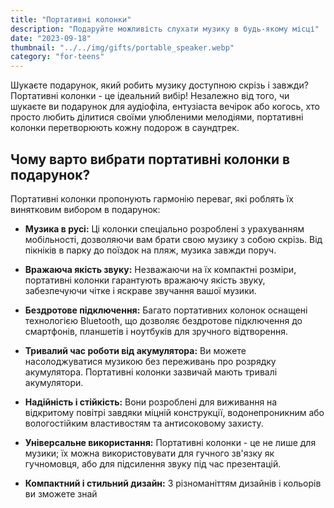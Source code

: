 ```yaml
---
title: "Портативні колонки"
description: "Подаруйте можливість слухати музику в будь-якому місці"
date: "2023-09-18"
thumbnail: "../../img/gifts/portable_speaker.webp"
category: "for-teens"
---
```

Шукаєте подарунок, який робить музику доступною скрізь і завжди? Портативні колонки - це ідеальний вибір! Незалежно від того, чи шукаєте ви подарунок для аудіофіла, ентузіаста вечірок або когось, хто просто любить ділитися своїми улюбленими мелодіями, портативні колонки перетворюють кожну подорож в саундтрек.

## Чому варто вибрати портативні колонки в подарунок?

Портативні колонки пропонують гармонію переваг, які роблять їх винятковим вибором в подарунок:

- **Музика в русі:** Ці колонки спеціально розроблені з урахуванням мобільності, дозволяючи вам брати свою музику з собою скрізь. Від пікніків в парку до поїздок на пляж, музика завжди поруч.

- **Вражаюча якість звуку:** Незважаючи на їх компактні розміри, портативні колонки гарантують вражаючу якість звуку, забезпечуючи чітке і яскраве звучання вашої музики.

- **Бездротове підключення:** Багато портативних колонок оснащені технологією Bluetooth, що дозволяє бездротове підключення до смартфонів, планшетів і ноутбуків для зручного відтворення.

- **Тривалий час роботи від акумулятора:** Ви можете насолоджуватися музикою без переживань про розрядку акумулятора. Портативні колонки зазвичай мають тривалі акумулятори.

- **Надійність і стійкість:** Вони розроблені для виживання на відкритому повітрі завдяки міцній конструкції, водонепроникним або вологостійким властивостям та антисоковому захисту.

- **Універсальне використання:** Портативні колонки - це не лише для музики; їх можна використовувати для гучного зв'язку як гучномовця, або для підсилення звуку під час презентацій.

- **Компактний і стильний дизайн:** З різноманіттям дизайнів і кольорів ви зможете знай
